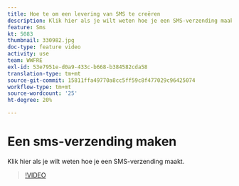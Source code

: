 ```yaml
---
title: Hoe te om een levering van SMS te creëren
description: Klik hier als je wilt weten hoe je een SMS-verzending maakt.
feature: Sms
kt: 5083
thumbnail: 330982.jpg
doc-type: feature video
activity: use
team: WWFRE
exl-id: 53e7951e-d0a9-433c-b668-b384582cda58
translation-type: tm+mt
source-git-commit: 15811ffa49770a8cc5ff59c8f477029c96425074
workflow-type: tm+mt
source-wordcount: '25'
ht-degree: 20%

---
```


# Een sms-verzending maken

Klik hier als je wilt weten hoe je een SMS-verzending maakt.

>[!VIDEO](https://video.tv.adobe.com/v/330982)
